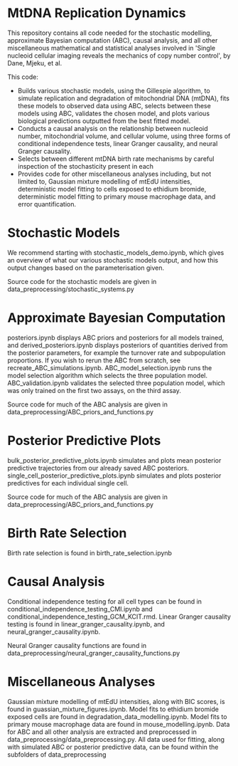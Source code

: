 # MtDNA Replication Dynamics

This repository contains all code needed for the stochastic modelling, approximate Bayesian computation (ABC), causal analysis, and all other miscellaneous mathematical and statistical analyses involved in 'Single nucleoid cellular imaging reveals the mechanics of copy number control', by Dane, Mjeku, et al.

This code:
- Builds various stochastic models, using the Gillespie algorithm, to simulate replication and degradation of mitochondrial DNA (mtDNA), fits these models to observed data using ABC, selects between these models using ABC, validates the chosen model, and plots various biological predictions outputted from the best fitted model.
- Conducts a causal analysis on the relationship between nucleoid number, mitochondrial volume, and cellular volume, using three forms of conditional independence tests, linear Granger causality, and neural Granger causality.
- Selects between different mtDNA birth rate mechanisms by careful inspection of the stochasticity present in each
- Provides code for other miscellaneous analyses including, but not limited to, Gaussian mixture modelling of mtEdU intensities, deterministic model fitting to cells exposed to ethidium bromide, deterministic model fitting to primary mouse macrophage data, and error quantification.

# Stochastic Models

We recommend starting with stochastic_models_demo.ipynb, which gives an overview of what our various stochastic models output, and how this output changes based on the parameterisation given.

Source code for the stochastic models are given in data_preprocessing/stochastic_systems.py

# Approximate Bayesian Computation

posteriors.ipynb displays ABC priors and posteriors for all models trained, and derived_posteriors.ipynb displays posteriors of quantities derived from the posterior parameters, for example the turnover rate and subpopulation proportions. If you wish to rerun the ABC from scratch, see recreate_ABC_simulations.ipynb. ABC_model_selection.ipynb runs the model selection algorithm which selects the three population model. ABC_validation.ipynb validates the selected three population model, which was only trained on the first two assays, on the third assay.

Source code for much of the ABC analysis are given in data_preprocessing/ABC_priors_and_functions.py

# Posterior Predictive Plots

bulk_posterior_predictive_plots.ipynb simulates and plots mean posterior predictive trajectories from our already saved ABC posteriors. single_cell_posterior_predictive_plots.ipynb simulates and plots posterior predictives for each individual single cell.

Source code for much of the ABC analysis are given in data_preprocessing/ABC_priors_and_functions.py

# Birth Rate Selection

Birth rate selection is found in birth_rate_selection.ipynb

# Causal Analysis

Conditional independence testing for all cell types can be found in conditional_independence_testing_CMI.ipynb and conditional_independence_testing_GCM_KCIT.rmd. Linear Granger causality testing is found in linear_granger_causality.ipynb, and neural_granger_causality.ipynb. 

Neural Granger causality functions are found in data_preprocessing/neural_granger_causality_functions.py

# Miscellaneous Analyses

Gaussian mixture modelling of mtEdU intensities, along with BIC scores, is found in guassian_mixture_figures.ipynb. Model fits to ethidium bromide exposed cells are found in degradation_data_modelling.ipynb. Model fits to primary mouse macrophage data are found in mouse_modelling.ipynb. Data for ABC and all other analysis are extracted and preprocessed in data_preprocessing/data_preprocessing.py. All data used for fitting, along with simulated ABC or posterior predictive data, can be found within the subfolders of data_preprocessing
